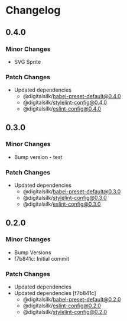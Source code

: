 # Changelog

## 0.4.0

### Minor Changes

- SVG Sprite

### Patch Changes

- Updated dependencies
  - @digitalsilk/babel-preset-default@0.4.0
  - @digitalsilk/stylelint-config@0.4.0
  - @digitalsilk/eslint-config@0.4.0

## 0.3.0

### Minor Changes

- Bump version - test

### Patch Changes

- Updated dependencies
  - @digitalsilk/babel-preset-default@0.3.0
  - @digitalsilk/stylelint-config@0.3.0
  - @digitalsilk/eslint-config@0.3.0

## 0.2.0

### Minor Changes

- Bump Versions
- f7b841c: Initial commit

### Patch Changes

- Updated dependencies
- Updated dependencies [f7b841c]
  - @digitalsilk/babel-preset-default@0.2.0
  - @digitalsilk/eslint-config@0.2.0
  - @digitalsilk/stylelint-config@0.2.0
